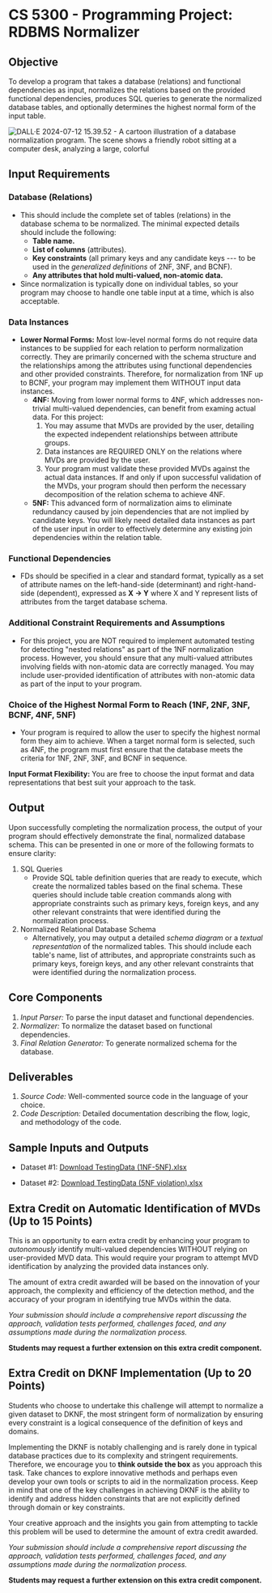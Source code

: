 # CS 5300 - Programming Project: RDBMS Normalizer

## Objective

To develop a program that takes a database (relations) and functional dependencies as input, normalizes the relations based on the provided functional dependencies, produces SQL queries to generate the normalized database tables, and optionally determines the highest normal form of the input table.

![DALL·E 2024-07-12 15.39.52 - A cartoon illustration of a database normalization program. The scene shows a friendly robot sitting at a computer desk, analyzing a large, colorful](DALL·E%202024-07-12%2015.39.52%20-%20A%20cartoon%20illustration%20of%20a%20database%20normalization%20program.%20The%20scene%20shows%20a%20friendly%20robot%20sitting%20at%20a%20computer%20desk,%20analyzing%20a%20large,%20colorful%20f.webp)

## Input Requirements

### Database (Relations)

- This should include the complete set of tables (relations) in the database schema to be normalized. The minimal expected details should include the following:
  - **Table name.**
  - **List of columns** (attributes).
  - **Key constraints** (all primary keys and any candidate keys --- to be used in the _generalized definitions_ of 2NF, 3NF, and BCNF).
  - **Any attributes that hold multi-valued, non-atomic data.**
- Since normalization is typically done on individual tables, so your program may choose to handle one table input at a time, which is also acceptable.

### Data Instances

- **Lower Normal Forms:** Most low-level normal forms do not require data instances to be supplied for each relation to perform normalization correctly. They are primarily concerned with the schema structure and the relationships among the attributes using functional dependencies and other provided constraints. Therefore, for normalization from 1NF up to BCNF, your program may implement them WITHOUT input data instances.
  - **4NF:** Moving from lower normal forms to 4NF, which addresses non-trivial multi-valued dependencies, can benefit from examing actual data. For this project:
    1. You may assume that MVDs are provided by the user, detailing the expected independent relationships between attribute groups.
    2. Data instances are REQUIRED ONLY on the relations where MVDs are provided by the user.
    3. Your program must validate these provided MVDs against the actual data instances. If and only if upon successful validation of the MVDs, your program should then perform the necessary decomposition of the relation schema to achieve 4NF.
  - **5NF:** This advanced form of normalization aims to eliminate redundancy caused by join dependencies that are not implied by candidate keys. You will likely need detailed data instances as part of the user input in order to effectively determine any existing join dependencies within the relation table.

### Functional Dependencies

- FDs should be specified in a clear and standard format, typically as a set of attribute names on the left-hand-side (determinant) and right-hand-side (dependent), expressed as **X -> Y** where X and Y represent lists of attributes from the target database schema.

### Additional Constraint Requirements and Assumptions

- For this project, you are NOT required to implement automated testing for detecting "nested relations" as part of the 1NF normalization process.  However, you should ensure that any multi-valued attributes involving fields with non-atomic data are correctly managed. You may include user-provided identification of attributes with non-atomic data as part of the input to your program.

### Choice of the Highest Normal Form to Reach (1NF, 2NF, 3NF, BCNF, 4NF, 5NF)

- Your program is required to allow the user to specify the highest normal form they aim to achieve. When a target normal form is selected, such as 4NF, the program must first ensure that the database meets the criteria for 1NF, 2NF, 3NF, and BCNF in sequence.

**Input Format Flexibility:** You are free to choose the input format and data representations that best suit your approach to the task.

## Output

Upon successfully completing the normalization process, the output of your program should effectively demonstrate the final, normalized database schema. This can be presented in one or more of the following formats to ensure clarity:

1. SQL Queries
    - Provide SQL table definition queries that are ready to execute, which create the normalized tables based on the final schema. These queries should include table creation commands along with appropriate constraints such as primary keys, foreign keys, and any other relevant constraints that were identified during the normalization process.
2. Normalized Relational Database Schema
    - Alternatively, you may output a detailed _schema diagram_ or a _textual representation_ of the normalized tables. This should include each table's name, list of attributes, and appropriate constraints such as primary keys, foreign keys, and any other relevant constraints that were identified during the normalization process.

## Core Components

1. _Input Parser:_ To parse the input dataset and functional dependencies.
2. _Normalizer:_ To normalize the dataset based on functional dependencies.
3. _Final Relation Generator:_ To generate normalized schema for the database.

## Deliverables

1. _Source Code:_ Well-commented source code in the language of your choice.
2. _Code Description:_ Detailed documentation describing the flow, logic, and methodology of the code.

## Sample Inputs and Outputs

- Dataset #1: [Download TestingData (1NF-5NF).xlsx](TestingData%20(1NF-5NF).xlsx)

- Dataset #2: [Download TestingData (5NF violation).xlsx](TestingData%20(5NF%20violation).xlsx)

## Extra Credit on Automatic Identification of MVDs (Up to 15 Points)

This is an opportunity to earn extra credit by enhancing your program to _autonomously_ identify multi-valued dependencies WITHOUT relying on user-provided MVD data. This would require your program to attempt MVD identification by analyzing the provided data instances only.

The amount of extra credit awarded will be based on the innovation of your approach, the complexity and efficiency of the detection method, and the accuracy of your program in identifying true MVDs within the data.

_Your submission should include a comprehensive report discussing the approach, validation tests performed, challenges faced, and any assumptions made during the normalization process._

**Students may request a further extension on this extra credit component.**

## Extra Credit on DKNF Implementation (Up to 20 Points)

Students who choose to undertake this challenge will attempt to normalize a given dataset to DKNF, the most stringent form of normalization by ensuring every constraint is a logical consequence of the definition of keys and domains.

Implementing the DKNF is notably challenging and is rarely done in typical database practices due to its complexity and stringent requirements. Therefore, we encourage you to **think outside the box** as you approach this task. Take chances to explore innovative methods and perhaps even develop your own tools or scripts to aid in the normalization process. Keep in mind that one of the key challenges in achieving DKNF is the ability to identify and address hidden constraints that are not explicitly defined through domain or key constraints.

Your creative approach and the insights you gain from attempting to tackle this problem will be used to determine the amount of extra credit awarded.

_Your submission should include a comprehensive report discussing the approach, validation tests performed, challenges faced, and any assumptions made during the normalization process._

**Students may request a further extension on this extra credit component.**
